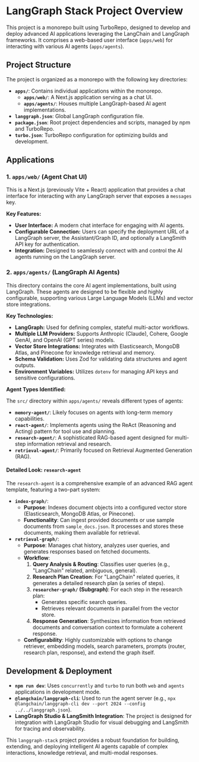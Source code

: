 # LangGraph Stack Project Overview

This project is a monorepo built using TurboRepo, designed to develop and deploy advanced AI applications leveraging the LangChain and LangGraph frameworks. It comprises a web-based user interface (`apps/web`) for interacting with various AI agents (`apps/agents`).

## Project Structure

The project is organized as a monorepo with the following key directories:

*   **`apps/`**: Contains individual applications within the monorepo.
    *   **`apps/web/`**: A Next.js application serving as a chat UI.
    *   **`apps/agents/`**: Houses multiple LangGraph-based AI agent implementations.
*   **`langgraph.json`**: Global LangGraph configuration file.
*   **`package.json`**: Root project dependencies and scripts, managed by npm and TurboRepo.
*   **`turbo.json`**: TurboRepo configuration for optimizing builds and development.

## Applications

### 1. `apps/web/` (Agent Chat UI)

This is a Next.js (previously Vite + React) application that provides a chat interface for interacting with any LangGraph server that exposes a `messages` key.

**Key Features:**

*   **User Interface:** A modern chat interface for engaging with AI agents.
*   **Configurable Connection:** Users can specify the deployment URL of a LangGraph server, the Assistant/Graph ID, and optionally a LangSmith API key for authentication.
*   **Integration:** Designed to seamlessly connect with and control the AI agents running on the LangGraph server.

### 2. `apps/agents/` (LangGraph AI Agents)

This directory contains the core AI agent implementations, built using LangGraph. These agents are designed to be flexible and highly configurable, supporting various Large Language Models (LLMs) and vector store integrations.

**Key Technologies:**

*   **LangGraph:** Used for defining complex, stateful multi-actor workflows.
*   **Multiple LLM Providers:** Supports Anthropic (Claude), Cohere, Google GenAI, and OpenAI (GPT series) models.
*   **Vector Store Integrations:** Integrates with Elasticsearch, MongoDB Atlas, and Pinecone for knowledge retrieval and memory.
*   **Schema Validation:** Uses Zod for validating data structures and agent outputs.
*   **Environment Variables:** Utilizes `dotenv` for managing API keys and sensitive configurations.

**Agent Types Identified:**

The `src/` directory within `apps/agents/` reveals different types of agents:

*   **`memory-agent/`**: Likely focuses on agents with long-term memory capabilities.
*   **`react-agent/`**: Implements agents using the ReAct (Reasoning and Acting) pattern for tool use and planning.
*   **`research-agent/`**: A sophisticated RAG-based agent designed for multi-step information retrieval and research.
*   **`retrieval-agent/`**: Primarily focused on Retrieval Augmented Generation (RAG).

#### Detailed Look: `research-agent`

The `research-agent` is a comprehensive example of an advanced RAG agent template, featuring a two-part system:

*   **`index-graph/`**:
    *   **Purpose**: Indexes document objects into a configured vector store (Elasticsearch, MongoDB Atlas, or Pinecone).
    *   **Functionality**: Can ingest provided documents or use sample documents from `sample_docs.json`. It processes and stores these documents, making them available for retrieval.
*   **`retrieval-graph/`**:
    *   **Purpose**: Manages chat history, analyzes user queries, and generates responses based on fetched documents.
    *   **Workflow**:
        1.  **Query Analysis & Routing**: Classifies user queries (e.g., "LangChain" related, ambiguous, general).
        2.  **Research Plan Creation**: For "LangChain" related queries, it generates a detailed research plan (a series of steps).
        3.  **`researcher-graph/` (Subgraph)**: For each step in the research plan:
            *   Generates specific search queries.
            *   Retrieves relevant documents in parallel from the vector store.
        4.  **Response Generation**: Synthesizes information from retrieved documents and conversation context to formulate a coherent response.
    *   **Configurability**: Highly customizable with options to change retriever, embedding models, search parameters, prompts (router, research plan, response), and extend the graph itself.

## Development & Deployment

*   **`npm run dev`**: Uses `concurrently` and `turbo` to run both `web` and `agents` applications in development mode.
*   **`@langchain/langgraph-cli`**: Used to run the agent server (e.g., `npx @langchain/langgraph-cli dev --port 2024 --config ../../langgraph.json`).
*   **LangGraph Studio & LangSmith Integration**: The project is designed for integration with LangGraph Studio for visual debugging and LangSmith for tracing and observability.

This `langgraph-stack` project provides a robust foundation for building, extending, and deploying intelligent AI agents capable of complex interactions, knowledge retrieval, and multi-modal responses.
